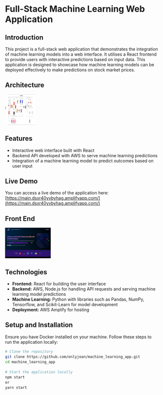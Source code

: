 # Full-Stack Machine Learning Web Application

## Introduction
This project is a full-stack web application that demonstrates the integration of machine learning models into a web interface. It utilises a React frontend to provide users with interactive predictions based on input data. This application is designed to showcase how machine learning models can be deployed effectively to make predictions on stock market prices. 

## Architecture 

<img src="/src/assets/Architecture Design .drawio(1).png" alt="Logo" width="100" height="100">

## Features
- Interactive web interface built with React
- Backend API developed with AWS to serve machine learning predictions
- Integration of a machine learning model to predict outcomes based on user input


## Live Demo
You can access a live demo of the application here: [https://main.dsxr40yvbyhag.amplifyapp.com/](https://main.dsxr40yvbyhag.amplifyapp.com/)


## Front End 
<img src="/src/assets/Screenshot 2023-08-30 at 15.27.06.png" alt="Logo" width="150" height="100">


## Technologies
- **Frontend:** React for building the user interface
- **Backend:** AWS, Node.js for handling API requests and serving machine learning model predictions
- **Machine Learning:** Python with libraries such as Pandas, NumPy, Tensorflow, and Scikit-Learn for model development
- **Deployment:** AWS Amplify for hosting

## Setup and Installation
Ensure you have Docker installed on your machine. Follow these steps to run the application locally:

```bash
# Clone the repository
git clone https://github.com/onlyjean/machine_learning_app.git
cd machine_learning_app

# Start the application locally
npm start 
or 
yarn start 
